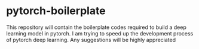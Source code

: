 # pytorch-boilerplate
This repository will contain the boilerplate codes required to build a deep learning model in pytorch. I am trying to speed up the development process of pytorch deep learning. Any suggestions will be highly appreciated
